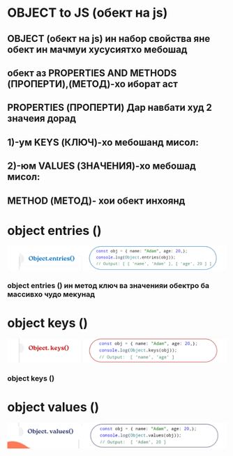 
# OBJECT to JS (обект на js)
## OBJECT (обект на js)  ин набор  свойства яне  обект ин мачмуи хусусиятхо мебошад
## обект аз PROPERTIES AND METHODS (ПРОПЕРТИ),(МЕТОД)-хо иборат аст
##  PROPERTIES (ПРОПЕРТИ) Дар навбати худ  2 значеия дорад 
## 1)-ум KEYS (КЛЮЧ)-хо мебошанд мисол:
## 2)-юм  VALUES (ЗНАЧЕНИЯ)-хо мебошад мисол:
## METHOD (МЕТОД)- хои обект инхоянд
#  object entries () 
![ Image ]( ./Снимок%20экрана%20(2)01.png)
### object entries () ин метод ключ ва значенияи обектро ба массивхо чудо мекунад 
#  object  keys () 
![ Image ]( ./Снимок%20экрана%20(2)02.png)
### object  keys ()   
#  object  values ()
![ Image ]( ./Снимок%20экрана%20(2)03.png)


